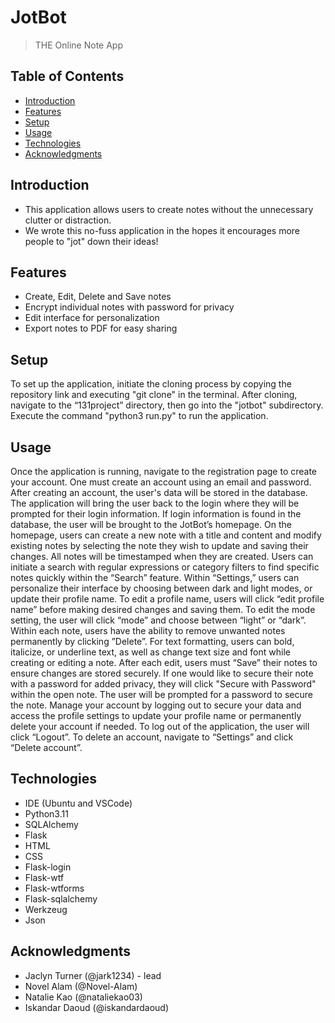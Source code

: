 # JotBot

> THE Online Note App

## Table of Contents

- [Introduction](#introduction)
- [Features](#features)
- [Setup](#installation)
- [Usage](#usage)
- [Technologies](#technology)
- [Acknowledgments](#acknowledgments)

## Introduction

- This application allows users to create notes without the unnecessary clutter or distraction.
- We wrote this no-fuss application in the hopes it encourages more people to "jot" down their ideas!

## Features

- Create, Edit, Delete and Save notes
- Encrypt individual notes with password for privacy
- Edit interface for personalization
- Export notes to PDF for easy sharing

## Setup

To set up the application, initiate the cloning process by copying the repository link and executing "git clone" in the terminal. After cloning, navigate to the “131project” directory, then go into the "jotbot" subdirectory. Execute the command "python3 run.py" to run the application.

## Usage

Once the application is running, navigate to the registration page to create your account. One must create an account using an email and password. After creating an account, the user's data will be stored in the database. The application will bring the user back to the login where they will be prompted for their login information. If login information is found in the database, the user will be brought to the JotBot’s homepage. On the homepage, users can create a new note with a title and content and modify existing notes by selecting the note they wish to update and saving their changes. All notes will be timestamped when they are created. Users can initiate a search with regular expressions or category filters to find specific notes quickly within the “Search” feature. Within “Settings,” users can personalize their interface by choosing between dark and light modes, or update their profile name. To edit a profile name, users will click “edit profile name” before making desired changes and saving them. To edit the mode setting, the user will click “mode” and choose between “light” or “dark”. Within each note, users have the ability to remove unwanted notes permanently by clicking ”Delete”. For text formatting, users can bold, italicize, or underline text, as well as change text size and font while creating or editing a note. After each edit, users must “Save” their notes to ensure changes are stored securely. If one would like to secure their note with a password for added privacy, they will click "Secure with Password" within the open note. The user will be prompted for a password to secure the note. Manage your account by logging out to secure your data and access the profile settings to update your profile name or permanently delete your account if needed. To log out of the application, the user will click “Logout”. To delete an account, navigate to “Settings” and click “Delete account”.

## Technologies

- IDE (Ubuntu and VSCode)
- Python3.11
- SQLAlchemy
- Flask
- HTML
- CSS
- Flask-login
- Flask-wtf
- Flask-wtforms
- Flask-sqlalchemy
- Werkzeug
- Json

## Acknowledgments

- Jaclyn Turner (@jark1234) - lead
- Novel Alam (@Novel-Alam)
- Natalie Kao (@nataliekao03)
- Iskandar Daoud (@iskandardaoud)
